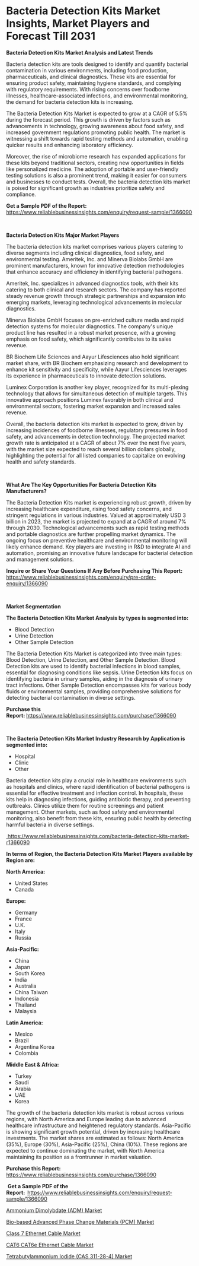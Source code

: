 <p><h1>Bacteria Detection Kits Market Insights, Market Players and Forecast Till 2031</h1></p><p><strong>Bacteria Detection Kits Market Analysis and Latest Trends</strong></p>
<p><p>Bacteria detection kits are tools designed to identify and quantify bacterial contamination in various environments, including food production, pharmaceuticals, and clinical diagnostics. These kits are essential for ensuring product safety, maintaining hygiene standards, and complying with regulatory requirements. With rising concerns over foodborne illnesses, healthcare-associated infections, and environmental monitoring, the demand for bacteria detection kits is increasing.</p><p>The Bacteria Detection Kits Market is expected to grow at a CAGR of 5.5% during the forecast period. This growth is driven by factors such as advancements in technology, growing awareness about food safety, and increased government regulations promoting public health. The market is witnessing a shift towards rapid testing methods and automation, enabling quicker results and enhancing laboratory efficiency.</p><p>Moreover, the rise of microbiome research has expanded applications for these kits beyond traditional sectors, creating new opportunities in fields like personalized medicine. The adoption of portable and user-friendly testing solutions is also a prominent trend, making it easier for consumers and businesses to conduct tests. Overall, the bacteria detection kits market is poised for significant growth as industries prioritize safety and compliance.</p></p>
<p><strong>Get a Sample PDF of the Report:&nbsp;</strong> <a href="https://www.reliablebusinessinsights.com/enquiry/request-sample/1366090?utm_campaign=62&utm_medium=2&utm_source=Github&utm_content=ia&utm_term=11102024&utm_id=bacteria-detection-kits">https://www.reliablebusinessinsights.com/enquiry/request-sample/1366090</a></p>
<p>&nbsp;</p>
<p><strong>Bacteria Detection Kits Major Market Players</strong></p>
<p><p>The bacteria detection kits market comprises various players catering to diverse segments including clinical diagnostics, food safety, and environmental testing. Ameritek, Inc. and Minerva Biolabs GmbH are prominent manufacturers, known for innovative detection methodologies that enhance accuracy and efficiency in identifying bacterial pathogens.</p><p>Ameritek, Inc. specializes in advanced diagnostics tools, with their kits catering to both clinical and research sectors. The company has reported steady revenue growth through strategic partnerships and expansion into emerging markets, leveraging technological advancements in molecular diagnostics.</p><p>Minerva Biolabs GmbH focuses on pre-enriched culture media and rapid detection systems for molecular diagnostics. The company's unique product line has resulted in a robust market presence, with a growing emphasis on food safety, which significantly contributes to its sales revenue.</p><p>BR Biochem Life Sciences and Aayur Lifesciences also hold significant market share, with BR Biochem emphasizing research and development to enhance kit sensitivity and specificity, while Aayur Lifesciences leverages its experience in pharmaceuticals to innovate detection solutions.</p><p>Luminex Corporation is another key player, recognized for its multi-plexing technology that allows for simultaneous detection of multiple targets. This innovative approach positions Luminex favorably in both clinical and environmental sectors, fostering market expansion and increased sales revenue.</p><p>Overall, the bacteria detection kits market is expected to grow, driven by increasing incidences of foodborne illnesses, regulatory pressures in food safety, and advancements in detection technology. The projected market growth rate is anticipated at a CAGR of about 7% over the next five years, with the market size expected to reach several billion dollars globally, highlighting the potential for all listed companies to capitalize on evolving health and safety standards.</p></p>
<p>&nbsp;</p>
<p><strong>What Are The Key Opportunities For Bacteria Detection Kits Manufacturers?</strong></p>
<p><p>The Bacteria Detection Kits market is experiencing robust growth, driven by increasing healthcare expenditure, rising food safety concerns, and stringent regulations in various industries. Valued at approximately USD 3 billion in 2023, the market is projected to expand at a CAGR of around 7% through 2030. Technological advancements such as rapid testing methods and portable diagnostics are further propelling market dynamics. The ongoing focus on preventive healthcare and environmental monitoring will likely enhance demand. Key players are investing in R&D to integrate AI and automation, promising an innovative future landscape for bacterial detection and management solutions.</p></p>
<p><strong>Inquire or Share Your Questions If Any Before Purchasing This Report:</strong> <a href="https://www.reliablebusinessinsights.com/enquiry/pre-order-enquiry/1366090?utm_campaign=62&utm_medium=2&utm_source=Github&utm_content=ia&utm_term=11102024&utm_id=bacteria-detection-kits">https://www.reliablebusinessinsights.com/enquiry/pre-order-enquiry/1366090</a></p>
<p>&nbsp;</p>
<p><strong>Market Segmentation</strong></p>
<p><strong>The Bacteria Detection Kits Market Analysis by types is segmented into:</strong></p>
<p><ul><li>Blood Detection</li><li>Urine Detection</li><li>Other Sample Detection</li></ul></p>
<p><p>The Bacteria Detection Kits Market is categorized into three main types: Blood Detection, Urine Detection, and Other Sample Detection. Blood Detection kits are used to identify bacterial infections in blood samples, essential for diagnosing conditions like sepsis. Urine Detection kits focus on identifying bacteria in urinary samples, aiding in the diagnosis of urinary tract infections. Other Sample Detection encompasses kits for various body fluids or environmental samples, providing comprehensive solutions for detecting bacterial contamination in diverse settings.</p></p>
<p><strong>Purchase this Report:&nbsp;</strong><a href="https://www.reliablebusinessinsights.com/purchase/1366090?utm_campaign=62&utm_medium=2&utm_source=Github&utm_content=ia&utm_term=11102024&utm_id=bacteria-detection-kits">https://www.reliablebusinessinsights.com/purchase/1366090</a></p>
<p>&nbsp;</p>
<p><strong>The Bacteria Detection Kits Market Industry Research by Application is segmented into:</strong></p>
<p><ul><li>Hospital</li><li>Clinic</li><li>Other</li></ul></p>
<p><p>Bacteria detection kits play a crucial role in healthcare environments such as hospitals and clinics, where rapid identification of bacterial pathogens is essential for effective treatment and infection control. In hospitals, these kits help in diagnosing infections, guiding antibiotic therapy, and preventing outbreaks. Clinics utilize them for routine screenings and patient management. Other markets, such as food safety and environmental monitoring, also benefit from these kits, ensuring public health by detecting harmful bacteria in diverse settings.</p></p>
<p><a href="https://www.reliablebusinessinsights.com/bacteria-detection-kits-market-r1366090?utm_campaign=62&utm_medium=2&utm_source=Github&utm_content=ia&utm_term=11102024&utm_id=bacteria-detection-kits">&nbsp;https://www.reliablebusinessinsights.com/bacteria-detection-kits-market-r1366090</a></p>
<p><strong>In terms of Region, the Bacteria Detection Kits Market Players available by Region are:</strong></p>
<p>
    <p> <strong> North America: </strong>
        <ul>
            <li>United States</li>
            <li>Canada</li>
        </ul>
        </p> 
    <p> <strong> Europe: </strong>
        <ul>
            <li>Germany</li>
            <li>France</li>
            <li>U.K.</li>
            <li>Italy</li>
            <li>Russia</li>
        </ul>
        </p> 
    <p> <strong> Asia-Pacific: </strong>
        <ul>
            <li>China</li>
            <li>Japan</li>
            <li>South Korea</li>
            <li>India</li>
            <li>Australia</li>
            <li>China Taiwan</li>
            <li>Indonesia</li>
            <li>Thailand</li>
            <li>Malaysia</li>
        </ul>
        </p> 
    <p> <strong> Latin America: </strong>
        <ul>
            <li>Mexico</li>
            <li>Brazil</li>
            <li>Argentina Korea</li>
            <li>Colombia</li>
        </ul>
        </p> 
    <p> <strong> Middle East & Africa: </strong>
        <ul>
            <li>Turkey</li>
            <li>Saudi</li>
            <li>Arabia</li>
            <li>UAE</li>
            <li>Korea</li>
        </ul>
    </p>
    </p>
<p><p>The growth of the bacteria detection kits market is robust across various regions, with North America and Europe leading due to advanced healthcare infrastructure and heightened regulatory standards. Asia-Pacific is showing significant growth potential, driven by increasing healthcare investments. The market shares are estimated as follows: North America (35%), Europe (30%), Asia-Pacific (25%), China (10%). These regions are expected to continue dominating the market, with North America maintaining its position as a frontrunner in market valuation.</p></p>
<p><strong>Purchase this Report: </strong><a href="https://www.reliablebusinessinsights.com/purchase/1366090?utm_campaign=62&utm_medium=2&utm_source=Github&utm_content=ia&utm_term=11102024&utm_id=bacteria-detection-kits">https://www.reliablebusinessinsights.com/purchase/1366090</a></p>
<p>&nbsp;<strong>Get a Sample PDF of the Report:&nbsp;&nbsp;</strong><a href="https://www.reliablebusinessinsights.com/enquiry/request-sample/1366090?utm_campaign=62&utm_medium=2&utm_source=Github&utm_content=ia&utm_term=11102024&utm_id=bacteria-detection-kits">https://www.reliablebusinessinsights.com/enquiry/request-sample/1366090</a></p>
<p><strong></strong></p>
<p><p><a href="https://www.linkedin.com/pulse/ammonium-dimolybdate-adm-market-size-share-trends-analysis-4tftf?utm_campaign=62&utm_medium=2&utm_source=Github&utm_content=ia&utm_term=11102024&utm_id=bacteria-detection-kits">Ammonium Dimolybdate (ADM) Market</a></p><p><a href="https://www.linkedin.com/pulse/deep-dive-bio-based-advanced-phase-change-materials-o7dxc?utm_campaign=62&utm_medium=2&utm_source=Github&utm_content=ia&utm_term=11102024&utm_id=bacteria-detection-kits">Bio-based Advanced Phase Change Materials (PCM) Market</a></p><p><a href="https://issuu.com/reportprime-2/docs/class-7-ethernet-cable-market-size-_0156153d9deb9f?utm_campaign=62&utm_medium=2&utm_source=Github&utm_content=ia&utm_term=11102024&utm_id=bacteria-detection-kits">Class 7 Ethernet Cable Market</a></p><p><a href="https://issuu.com/reportprime-2/docs/cat6-cat6e-ethernet-cable-market-si_fdd40da09e6ac1?utm_campaign=62&utm_medium=2&utm_source=Github&utm_content=ia&utm_term=11102024&utm_id=bacteria-detection-kits">CAT6 CAT6e Ethernet Cable Market</a></p><p><a href="https://www.linkedin.com/pulse/tetrabutylammonium-iodide-cas-311-28-4-market-evolution-global-2j4ac?utm_campaign=62&utm_medium=2&utm_source=Github&utm_content=ia&utm_term=11102024&utm_id=bacteria-detection-kits">Tetrabutylammonium Iodide (CAS 311-28-4) Market</a></p></p>